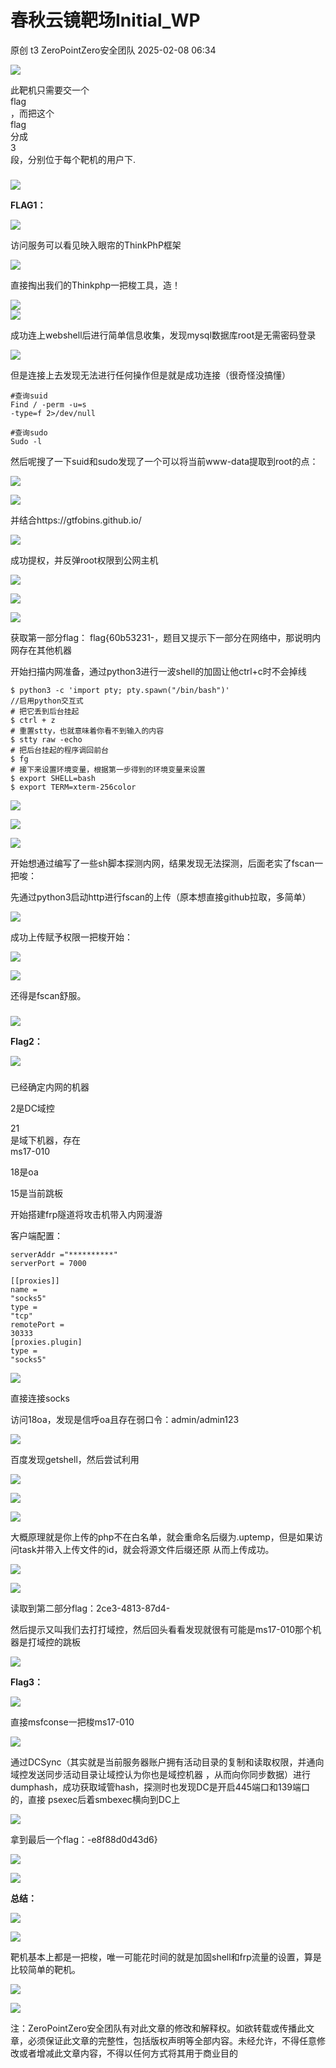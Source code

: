 #  春秋云镜靶场Initial_WP   
原创 t3  ZeroPointZero安全团队   2025-02-08 06:34  
  
![](https://mmbiz.qpic.cn/mmbiz_png/vTLDcxb9m5Hq09lO4ZRiapmzBstkjCxicffoScBIJvAPdhOn9z87EpSX0QV7ymiceCcfKcAH48JAsBawTJpvJOtFw/640?wx_fmt=png&from=appmsg "")  
  
此靶机只需要交一个  
flag  
，而把这个  
flag  
分成  
3  
段，分别位于每个靶机的用户下.  
  
###   
  
![](https://mmbiz.qpic.cn/mmbiz_gif/vTLDcxb9m5Hq09lO4ZRiapmzBstkjCxicfO4ZDe6wnFLOSARgnPhwnWrJoNugCs5zAWNAqHERwq9GG9koOlIZgbg/640?wx_fmt=gif&from=appmsg "")  
  
**FLAG1：**  
  
![](https://mmbiz.qpic.cn/mmbiz_png/vTLDcxb9m5Hq09lO4ZRiapmzBstkjCxicfukUBemUtvnOuFjMMDgkdhC6ZnEV7LcOuSA4v2sKvRag1tsh4f6N67A/640?wx_fmt=png&from=appmsg "")  
  
  
访问服务可以看见映入眼帘的ThinkPhP框架  
  
![](https://mmbiz.qpic.cn/mmbiz_png/vTLDcxb9m5Hq09lO4ZRiapmzBstkjCxicfjWQO2pjZ7EAhnQicPiaQ6ib4jzwv8uboyShvdefrlLF8SMKcHy6nIegZA/640?wx_fmt=png&from=appmsg "")  
  
直接掏出我们的Thinkphp一把梭工具，造！  
  
![](https://mmbiz.qpic.cn/mmbiz_png/vTLDcxb9m5Hq09lO4ZRiapmzBstkjCxicficAia6lys5Imgw26AMviaJ8FMvpP9zlBrNVff7WsV8XtpMzpACMJH0hsQ/640?wx_fmt=png&from=appmsg "")  
![](https://mmbiz.qpic.cn/mmbiz_png/vTLDcxb9m5Hq09lO4ZRiapmzBstkjCxicfLKkA8h4keERTaNWYr0s6mBhmb1vLunohULyNSoficXTBAWPH3NndNOQ/640?wx_fmt=png&from=appmsg "")  
  
成功连上webshell后进行简单信息收集，发现mysql数据库root是无需密码登录  
  
![](https://mmbiz.qpic.cn/mmbiz_png/vTLDcxb9m5Hq09lO4ZRiapmzBstkjCxicfiaSGJFuWDP4ERZNrJ7c6J7OnaJWe52nCOycMYcIKAOpytB4zHqDwQxA/640?wx_fmt=png&from=appmsg "")  
  
但是连接上去发现无法进行任何操作但是就是成功连接（很奇怪没搞懂）  
```
#查询suid
Find / -perm -u=s
-type=f 2>/dev/null
 
#查询sudo
Sudo -l
```  
  
  
然后呢搜了一下suid和sudo发现了一个可以将当前www-data提取到root的点：  
  
![](https://mmbiz.qpic.cn/mmbiz_png/vTLDcxb9m5Hq09lO4ZRiapmzBstkjCxicfguibZv5icz3c6l1tVoqDQKxLKlarWwvRib9avDCYEjSaYJOIHKZibDwiaag/640?wx_fmt=png&from=appmsg "")  
  
![](https://mmbiz.qpic.cn/mmbiz_png/vTLDcxb9m5Hq09lO4ZRiapmzBstkjCxicfK2fEt9YibyadicibM4icVuxjYiaD1Md8NXnHknbRJrHbqy4iaaMuXAHkiciaicw/640?wx_fmt=png&from=appmsg "")  
  
并结合https://gtfobins.github.io/  
  
![](https://mmbiz.qpic.cn/mmbiz_png/vTLDcxb9m5Hq09lO4ZRiapmzBstkjCxicfhJ1KU7IUTkRXWt5v5eRYpkCOL5wW6jx9CiacFbm6FLWvbgCcZfqH5jQ/640?wx_fmt=png&from=appmsg "")  
  
成功提权，并反弹root权限到公网主机  
  
![](https://mmbiz.qpic.cn/mmbiz_png/vTLDcxb9m5Hq09lO4ZRiapmzBstkjCxicfHfoc58w4POGWkGpW1bicIP6awicPYtgWGja2dCnS7QkAVOjFCQ4eCYvQ/640?wx_fmt=png&from=appmsg "")  
  
![](https://mmbiz.qpic.cn/mmbiz_png/vTLDcxb9m5Hq09lO4ZRiapmzBstkjCxicf6ncp1mBXS3yKOcRj7Ff2YY3awZLmghQcylFgVB9Lm8dphE8Jcl1xpw/640?wx_fmt=png&from=appmsg "")  
  
![](https://mmbiz.qpic.cn/mmbiz_png/vTLDcxb9m5Hq09lO4ZRiapmzBstkjCxicfwumBCkesMDv1ZiaRPw3QibvlgHlaibzjQEJGh3aIFqmicibNa3XSOlthUgw/640?wx_fmt=png&from=appmsg "")  
  
获取第一部分flag： flag{60b53231-，题目又提示下一部分在网络中，那说明内网存在其他机器  
  
开始扫描内网准备，通过python3进行一波shell的加固让他ctrl+c时不会掉线  
```
$ python3 -c 'import pty; pty.spawn("/bin/bash")'  
//启用python交互式
# 把它丢到后台挂起
$ ctrl + z   
# 重置stty，也就意味着你看不到输入的内容
$ stty raw -echo  
# 把后台挂起的程序调回前台
$ fg   
# 接下来设置环境变量，根据第一步得到的环境变量来设置
$ export SHELL=bash   
$ export TERM=xterm-256color
```  
  
  
![](https://mmbiz.qpic.cn/mmbiz_png/vTLDcxb9m5Hq09lO4ZRiapmzBstkjCxicfeBAIk8rpTgicTyNPDoSIB8icKgF1icw2mqEm4nU4ibSWgiadaybdkSM1v3w/640?wx_fmt=png&from=appmsg "")  
  
![](https://mmbiz.qpic.cn/mmbiz_png/vTLDcxb9m5Hq09lO4ZRiapmzBstkjCxicf40GM9CPib2wL0Sok7KKOO23Bg8j6CZPB2uMKPduv6gvb6SicEBzPUzWw/640?wx_fmt=png&from=appmsg "")  
  
![](https://mmbiz.qpic.cn/mmbiz_png/vTLDcxb9m5Hq09lO4ZRiapmzBstkjCxicfQ6jG535S9KpciaO7bpoCib3ibY9dzicJ6kOLyWos5ibs3vlgEka03UDhRfw/640?wx_fmt=png&from=appmsg "")  
  
开始想通过编写了一些sh脚本探测内网，结果发现无法探测，后面老实了fscan一把唆：  
  
先通过python3启动http进行fscan的上传（原本想直接github拉取，多简单）  
  
![](https://mmbiz.qpic.cn/mmbiz_png/vTLDcxb9m5Hq09lO4ZRiapmzBstkjCxicfFRQ2arice7mmH5HpNGOgJ32bpM0BQd00dqUkAGttkb7kXIzcvAqRl3Q/640?wx_fmt=png&from=appmsg "")  
  
成功上传赋予权限一把梭开始：  
  
![](https://mmbiz.qpic.cn/mmbiz_png/vTLDcxb9m5Hq09lO4ZRiapmzBstkjCxicfNYATibFQntomqlGIfUmjeGibcIPhe8sjMArDtKHN9xegBmMzwpdKt7PA/640?wx_fmt=png&from=appmsg "")  
  
![](https://mmbiz.qpic.cn/mmbiz_png/vTLDcxb9m5Hq09lO4ZRiapmzBstkjCxicfRBGOicN5Vsmw3IADW71uXmfS9hvrYM4ZX3yymy9fEPLbzaHE8PmUu5g/640?wx_fmt=png&from=appmsg "")  
  
还得是fscan舒服。  
  
###   
  
![](https://mmbiz.qpic.cn/mmbiz_gif/vTLDcxb9m5Hq09lO4ZRiapmzBstkjCxicfO4ZDe6wnFLOSARgnPhwnWrJoNugCs5zAWNAqHERwq9GG9koOlIZgbg/640?wx_fmt=gif&from=appmsg "")  
  
**Flag2：**  
  
![](https://mmbiz.qpic.cn/mmbiz_png/vTLDcxb9m5Hq09lO4ZRiapmzBstkjCxicfukUBemUtvnOuFjMMDgkdhC6ZnEV7LcOuSA4v2sKvRag1tsh4f6N67A/640?wx_fmt=png&from=appmsg "")  
  
###   
  
已经确定内网的机器  
  
2是DC域控  
  
21  
是域下机器，存在  
ms17-010  
  
18是oa  
  
15是当前跳板  
  
开始搭建frp隧道将攻击机带入内网漫游  
  
客户端配置：  
```
serverAddr ="**********"
serverPort = 7000
 
[[proxies]]
name =
"socks5"
type =
"tcp"
remotePort =
30333
[proxies.plugin]
type =
"socks5"
```  
  
  
![](https://mmbiz.qpic.cn/mmbiz_png/vTLDcxb9m5Hq09lO4ZRiapmzBstkjCxicfez24X5XsUnsXsFSd51XInLjy3N5XiahZ5jWg6apLQc6RH4L8YDYsjXA/640?wx_fmt=png&from=appmsg "")  
  
直接连接socks  
  
访问18oa，发现是信呼oa且存在弱口令：admin/admin123  
  
![](https://mmbiz.qpic.cn/mmbiz_png/vTLDcxb9m5Hq09lO4ZRiapmzBstkjCxicfZBpapgtGa9WGJKP30ZiaoHCSOKoEDmp1jLSsNapJaPKgUeSKFmBPO2w/640?wx_fmt=png&from=appmsg "")  
  
百度发现getshell，然后尝试利用  
  
![](https://mmbiz.qpic.cn/mmbiz_png/vTLDcxb9m5Hq09lO4ZRiapmzBstkjCxicfvQZw9ljFhVBsvX2Fvl6icibLyQYLP3JAZmOweWfmatBTYgFJ8KUGBuQA/640?wx_fmt=png&from=appmsg "")  
  
![](https://mmbiz.qpic.cn/mmbiz_png/vTLDcxb9m5Hq09lO4ZRiapmzBstkjCxicfxHBZ4CTfmPdQ0LpWiafI2BRsictBoSzfgZBS3dNgFicvnmJxoEx474eBg/640?wx_fmt=png&from=appmsg "")  
  
![](https://mmbiz.qpic.cn/mmbiz_png/vTLDcxb9m5Hq09lO4ZRiapmzBstkjCxicfabFe8DdYIrocd5PhKxGh6SFYSBVbAhjpOHL9Qdic1sFENdqibuu8fZBQ/640?wx_fmt=png&from=appmsg "")  
  
大概原理就是你上传的php不在白名单，就会重命名后缀为.uptemp，但是如果访问task并带入上传文件的id，就会将源文件后缀还原 从而上传成功。  
  
![](https://mmbiz.qpic.cn/mmbiz_png/vTLDcxb9m5Hq09lO4ZRiapmzBstkjCxicfqZRW4YztCrBCN6ibczHqfCwa7CY3vTS2pr3h9jQHWT0kbnBlS2SRtsA/640?wx_fmt=png&from=appmsg "")  
  
![](https://mmbiz.qpic.cn/mmbiz_png/vTLDcxb9m5Hq09lO4ZRiapmzBstkjCxicf22BCYw7kthomnjDwwgTREia3z3MNBUXcZmZPK6omibYr9BN43BhH62BA/640?wx_fmt=png&from=appmsg "")  
  
读取到第二部分flag：2ce3-4813-87d4-  
  
然后提示又叫我们去打打域控，然后回头看看发现就很有可能是ms17-010那个机器是打域控的跳板  
  
![](https://mmbiz.qpic.cn/mmbiz_gif/vTLDcxb9m5Hq09lO4ZRiapmzBstkjCxicfO4ZDe6wnFLOSARgnPhwnWrJoNugCs5zAWNAqHERwq9GG9koOlIZgbg/640?wx_fmt=gif&from=appmsg "")  
  
**Flag3：**  
  
![](https://mmbiz.qpic.cn/mmbiz_png/vTLDcxb9m5Hq09lO4ZRiapmzBstkjCxicfukUBemUtvnOuFjMMDgkdhC6ZnEV7LcOuSA4v2sKvRag1tsh4f6N67A/640?wx_fmt=png&from=appmsg "")  
  
  
直接msfconse一把梭ms17-010  
  
![](https://mmbiz.qpic.cn/mmbiz_png/vTLDcxb9m5Hq09lO4ZRiapmzBstkjCxicfpuXcK3EKGY04CW71SOdNXHSUNAVkJSNZJRa0rxeqSTTMDIbSWU9DRw/640?wx_fmt=png&from=appmsg "")  
  
通过DCSync（其实就是当前服务器账户拥有活动目录的复制和读取权限，并通向域控发送同步活动目录让域控认为你也是域控机器 ，从而向你同步数据）进行dumphash，成功获取域管hash，探测时也发现DC是开启445端口和139端口的，直接 psexec后着smbexec横向到DC上  
  
![](https://mmbiz.qpic.cn/mmbiz_png/vTLDcxb9m5Hq09lO4ZRiapmzBstkjCxicfhlnSUzGbrSGDiaLVIRWk84Fh8zqYKL58icQhJwEK6B0icfOsXFx9hF2Ug/640?wx_fmt=png&from=appmsg "")  
  
拿到最后一个flag：-e8f88d0d43d6}  
  
![](https://mmbiz.qpic.cn/mmbiz_png/vTLDcxb9m5Hq09lO4ZRiapmzBstkjCxicfK9ia3jWDqUENGSCXpF6ypibFWHcYl1NtoArxA8bcAsmbChUCQqhLcejw/640?wx_fmt=png&from=appmsg "")  
  
  
  
![](https://mmbiz.qpic.cn/mmbiz_gif/vTLDcxb9m5Hq09lO4ZRiapmzBstkjCxicfO4ZDe6wnFLOSARgnPhwnWrJoNugCs5zAWNAqHERwq9GG9koOlIZgbg/640?wx_fmt=gif&from=appmsg "")  
  
**总结：**  
  
![](https://mmbiz.qpic.cn/mmbiz_png/vTLDcxb9m5Hq09lO4ZRiapmzBstkjCxicfukUBemUtvnOuFjMMDgkdhC6ZnEV7LcOuSA4v2sKvRag1tsh4f6N67A/640?wx_fmt=png&from=appmsg "")  
  
  
![](https://mmbiz.qpic.cn/mmbiz_gif/vTLDcxb9m5Hq09lO4ZRiapmzBstkjCxicft4ambia3LgsxqrxmibculJAjJEZyaeiczzJwWvniaOH3M1kozoS4hJIzgA/640?wx_fmt=gif&from=appmsg "")  
  
靶机基本上都是一把梭，唯一可能花时间的就是加固shell和frp流量的设置，算是比较简单的靶机。  
  
  
  
![](https://mmbiz.qpic.cn/mmbiz_gif/vTLDcxb9m5Hq09lO4ZRiapmzBstkjCxicfy9CuboYvZ5pfvqMlhSDZfoFcxq7wLCJqXsn7r1mFXyZAW9atUj7BkA/640?wx_fmt=gif&from=appmsg "")  
  
![](https://mmbiz.qpic.cn/mmbiz_jpg/vTLDcxb9m5Hq09lO4ZRiapmzBstkjCxicfZrJnicUSmauHzZicalTZvJicIBJbL222kOOV8PSNwZRoWLEypJYvJicxvw/640?wx_fmt=jpeg&from=appmsg "")  
  
注：ZeroPointZero安全团队有对此文章的修改和解释权。如欲转载或传播此文章，必须保证此文章的完整性，包括版权声明等全部内容。未经允许，不得任意修改或者增减此文章内容，不得以任何方式将其用于商业目的  
  
  
